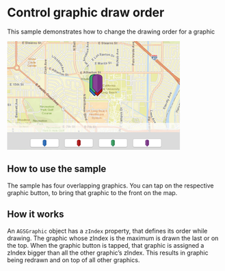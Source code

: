 # Control graphic draw order

This sample demonstrates how to change the drawing order for a graphic

![](image1.png)

## How to use the sample

The sample has four overlapping graphics. You can tap on the respective graphic button, to bring that graphic to the front on the map.

## How it works

An `AGSGraphic` object has a `zIndex` property, that defines its order while drawing. The graphic whose zIndex is the maximum is drawn the last or on the top. When the graphic button is tapped, that graphic is assigned a zIndex bigger than all the other graphic’s zIndex. This results in graphic being redrawn and on top of all other graphics.




